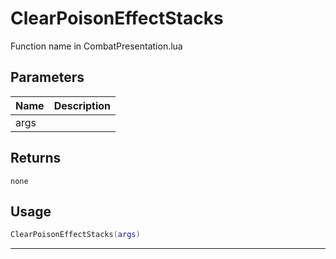 # ClearPoisonEffectStacks

Function name in CombatPresentation.lua

## Parameters

| Name | Description |
| ---- | ----------- |
| args |             |

## Returns

`none`

## Usage

```lua
ClearPoisonEffectStacks(args)
```

---

